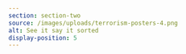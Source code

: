 ```yaml
---
section: section-two
source: /images/uploads/terrorism-posters-4.png
alt: See it say it sorted
display-position: 5
---
```


